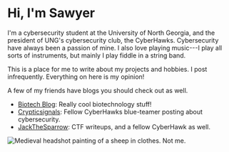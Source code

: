 # Hi, I'm Sawyer

I'm a cybersecurity student at the University of North
Georgia, and the president of UNG's cybersecurity club,
the CyberHawks. Cybersecurity have always been a
passion of mine. I also love playing music---I play all
sorts of instruments, but mainly I play fiddle in a string band.

This is a place for me to write about my projects and
hobbies. I post infrequently. Everything on here is my opinion!

A few of my friends have blogs you should check out as well.

* [Biotech Blog](https://biotechblog.org/):  Really cool
  biotechnology stuff!
* [Crypticsignals](https://crypticsignals.github.io/):
  Fellow CyberHawks blue-teamer posting about cybersecurity.
* [JackTheSparrow](https://jackthesparow.github.io/):  CTF
  writeups, and a fellow CyberHawk as well.

![Medieval headshot painting of a sheep in clothes. Not
me.](/images/sheep-in-clothes.jpg)
